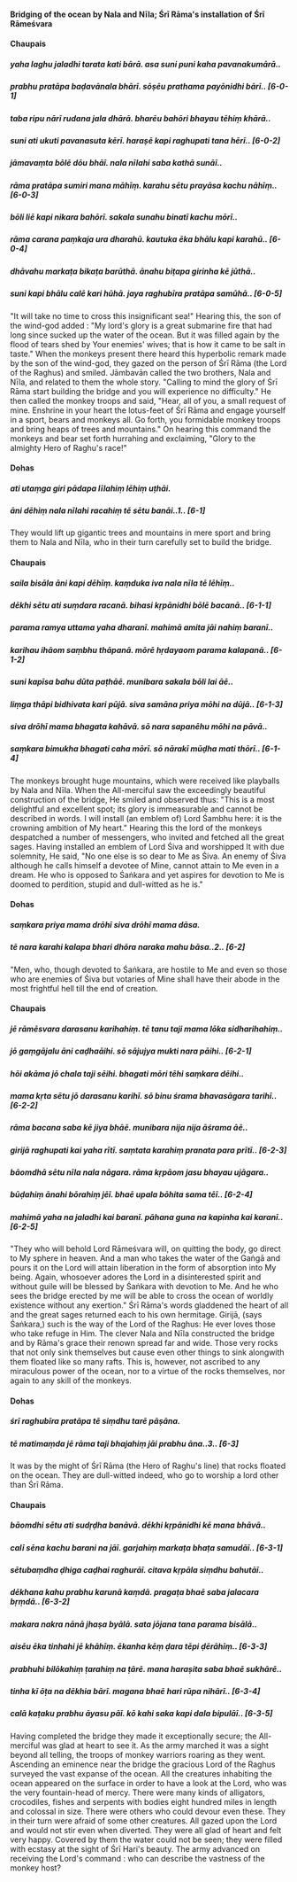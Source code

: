 #### Bridging of the ocean by Nala and Nīla; Śrī Rāma's installation of Śrī Rāmeśvara

#### Chaupais

##### yaha laghu jaladhi tarata kati bārā. asa suni puni kaha pavanakumārā..
##### prabhu pratāpa baḍavānala bhārī. sōṣēu prathama payōnidhi bārī.. [6-0-1]
##### taba ripu nārī rudana jala dhārā. bharēu bahōri bhayau tēhiṃ khārā..
##### suni ati ukuti pavanasuta kērī. haraṣē kapi raghupati tana hērī.. [6-0-2]
##### jāmavaṃta bōlē dōu bhāī. nala nīlahi saba kathā sunāī..
##### rāma pratāpa sumiri mana māhīṃ. karahu sētu prayāsa kachu nāhīṃ.. [6-0-3]
##### bōli liē kapi nikara bahōrī. sakala sunahu binatī kachu mōrī..
##### rāma carana paṃkaja ura dharahū. kautuka ēka bhālu kapi karahū.. [6-0-4]
##### dhāvahu markaṭa bikaṭa barūthā. ānahu biṭapa girinha kē jūthā..
##### suni kapi bhālu calē kari hūhā. jaya raghubīra pratāpa samūhā.. [6-0-5]

"It will take no time to cross this insignificant sea!" Hearing this, the son of the wind-god added : "My lord's glory is a great submarine fire that had long since sucked up the water of the ocean. But it was filled again by the flood of tears shed by Your enemies' wives; that is how it came to be salt in taste." When the monkeys present there heard this hyperbolic remark made by the son of the wind-god, they gazed on the person of Śrī Rāma (the Lord of the Raghus) and smiled. Jāmbavān called the two brothers, Nala and Nīla, and related to them the whole story. "Calling to mind the glory of Śrī Rāma start building the bridge and you will experience no difficulty." He then called the monkey troops and said, "Hear, all of you, a small request of mine. Enshrine in your heart the lotus-feet of Śrī Rāma and engage yourself in a sport, bears and monkeys all. Go forth, you formidable monkey troops and bring heaps of trees and mountains." On hearing this command the monkeys and bear set forth hurrahing and exclaiming, "Glory to the almighty Hero of Raghu's race!"

#### Dohas

##### ati utaṃga giri pādapa līlahiṃ lēhiṃ uṭhāi.
##### āni dēhiṃ nala nīlahi racahiṃ tē sētu banāi..1.. [6-1]

They would lift up gigantic trees and mountains in mere sport and bring them to Nala and Nīla, who in their turn carefully set to build the bridge.

#### Chaupais

##### saila bisāla āni kapi dēhīṃ. kaṃduka iva nala nīla tē lēhīṃ..
##### dēkhi sētu ati suṃdara racanā. bihasi kṛpānidhi bōlē bacanā.. [6-1-1]
##### parama ramya uttama yaha dharanī. mahimā amita jāi nahiṃ baranī..
##### karihau ihāom saṃbhu thāpanā. mōrē hṛdayaom parama kalapanā.. [6-1-2]
##### suni kapīsa bahu dūta paṭhāē. munibara sakala bōli lai āē..
##### liṃga thāpi bidhivata kari pūjā. siva samāna priya mōhi na dūjā.. [6-1-3]
##### siva drōhī mama bhagata kahāvā. sō nara sapanēhu mōhi na pāvā..
##### saṃkara bimukha bhagati caha mōrī. sō nārakī mūḍha mati thōrī.. [6-1-4]

The monkeys brought huge mountains, which were received like playballs by Nala and Nīla. When the All-merciful saw the exceedingly beautiful construction of the bridge, He smiled and observed thus: "This is a most delightful and excellent spot; its glory is immeasurable and cannot be described in words. I will install (an emblem of) Lord Śambhu here: it is the crowning ambition of My heart." Hearing this the lord of the monkeys despatched a number of messengers, who invited and fetched all the great sages. Having installed an emblem of Lord Śiva and worshipped It with due solemnity, He said, "No one else is so dear to Me as Śiva. An enemy of Śiva although he calls himself a devotee of Mine, cannot attain to Me even in a dream. He who is opposed to Śaṅkara and yet aspires for devotion to Me is doomed to perdition, stupid and dull-witted as he is."

#### Dohas

##### saṃkara priya mama drōhī siva drōhī mama dāsa.
##### tē nara karahi kalapa bhari dhōra naraka mahu bāsa..2.. [6-2]

"Men, who, though devoted to Śaṅkara, are hostile to Me and even so those who are enemies of Śiva but votaries of Mine shall have their abode in the most frightful hell till the end of creation.

#### Chaupais

##### jē rāmēsvara darasanu karihahiṃ. tē tanu taji mama lōka sidharihahiṃ..
##### jō gaṃgājalu āni caḍhaāihi. sō sājujya mukti nara pāihi.. [6-2-1]
##### hōi akāma jō chala taji sēihi. bhagati mōri tēhi saṃkara dēihi..
##### mama kṛta sētu jō darasanu karihī. sō binu śrama bhavasāgara tarihī.. [6-2-2]
##### rāma bacana saba kē jiya bhāē. munibara nija nija āśrama āē..
##### girijā raghupati kai yaha rītī. saṃtata karahiṃ pranata para prītī.. [6-2-3]
##### bāomdhā sētu nīla nala nāgara. rāma kṛpāom jasu bhayau ujāgara..
##### būḍahiṃ ānahi bōrahiṃ jēī. bhaē upala bōhita sama tēī.. [6-2-4]
##### mahimā yaha na jaladhi kai baranī. pāhana guna na kapinha kai karanī.. [6-2-5]

"They who will behold Lord Rāmeśvara will, on quitting the body, go direct to My sphere in heaven. And a man who takes the water of the Gaṅgā and pours it on the Lord will attain liberation in the form of absorption into My being. Again, whosoever adores the Lord in a disinterested spirit and without guile will be blessed by Śaṅkara with devotion to Me. And he who sees the bridge erected by me will be able to cross the ocean of worldly existence without any exertion." Śrī Rāma's words gladdened the heart of all and the great sages returned each to his own hermitage. Girijā, (says Śaṅkara,) such is the way of the Lord of the Raghus: He ever loves those who take refuge in Him. The clever Nala and Nīla constructed the bridge and by Rāma's grace their renown spread far and wide. Those very rocks that not only sink themselves but cause even other things to sink alongwith them floated like so many rafts. This is, however, not ascribed to any miraculous power of the ocean, nor to a virtue of the rocks themselves, nor again to any skill of the monkeys.

#### Dohas

##### śrī raghubīra pratāpa tē siṃdhu tarē pāṣāna.
##### tē matimaṃda jē rāma taji bhajahiṃ jāi prabhu āna..3.. [6-3]

It was by the might of Śrī Rāma (the Hero of Raghu's line) that rocks floated on the ocean. They are dull-witted indeed, who go to worship a lord other than Śrī Rāma.

#### Chaupais

##### bāomdhi sētu ati sudṛḍha banāvā. dēkhi kṛpānidhi kē mana bhāvā..
##### calī sēna kachu barani na jāī. garjahiṃ markaṭa bhaṭa samudāī.. [6-3-1]
##### sētubaṃdha ḍhiga caḍhai raghurāī. citava kṛpāla siṃdhu bahutāī..
##### dēkhana kahu prabhu karunā kaṃdā. pragaṭa bhaē saba jalacara bṛṃdā.. [6-3-2]
##### makara nakra nānā jhaṣa byālā. sata jōjana tana parama bisālā..
##### aisēu ēka tinhahi jē khāhīṃ. ēkanha kēṃ ḍara tēpi ḍērāhīṃ.. [6-3-3]
##### prabhuhi bilōkahiṃ ṭarahiṃ na ṭārē. mana haraṣita saba bhaē sukhārē..
##### tinha kī ōṭa na dēkhia bārī. magana bhaē hari rūpa nihārī.. [6-3-4]
##### calā kaṭaku prabhu āyasu pāī. kō kahi saka kapi dala bipulāī.. [6-3-5]

Having completed the bridge they made it exceptionally secure; the All-merciful was glad at heart to see it. As the army marched it was a sight beyond all telling, the troops of monkey warriors roaring as they went. Ascending an eminence near the bridge the gracious Lord of the Raghus surveyed the vast expanse of the ocean. All the creatures inhabiting the ocean appeared on the surface in order to have a look at the Lord, who was the very fountain-head of mercy. There were many kinds of alligators, crocodiles, fishes and serpents with bodies eight hundred miles in length and colossal in size. There were others who could devour even these. They in their turn were afraid of some other creatures. All gazed upon the Lord and would not stir even when diverted. They were all glad of heart and felt very happy. Covered by them the water could not be seen; they were filled with ecstasy at the sight of Śrī Hari's beauty. The army advanced on receiving the Lord's command : who can describe the vastness of the monkey host?